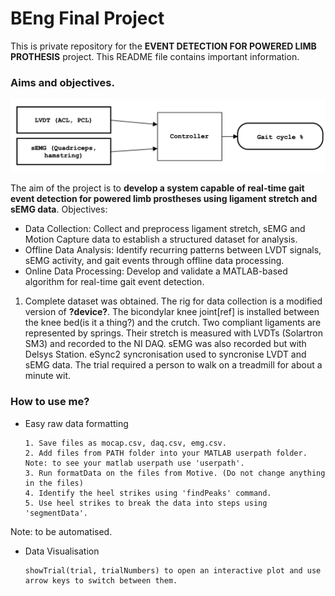 # BEng Final Project

This is private repository for the **EVENT DETECTION FOR POWERED
LIMB PROTHESIS** project. This README file contains important information.

### Aims and objectives.

![alt text](pictures/higest-level-controller.png)

The aim of the project is to **develop a system capable of real-time gait event detection for powered limb prostheses using ligament stretch and sEMG data**.
Objectives:
- Data Collection: Collect and preprocess ligament stretch, sEMG and Motion Capture data to establish a structured dataset for analysis.
- Offline Data Analysis: Identify recurring patterns between LVDT signals, sEMG activity, and gait events through offline data processing.
- Online Data Processing: Develop and validate a MATLAB-based algorithm for real-time gait event detection.

1. Complete dataset was obtained. The rig for data collection is a modified version of **?device?**. The bicondylar knee joint[ref] is installed between the knee bed(is it a thing?) and the crutch. Two compliant ligaments are represented by springs. Their stretch is measured with LVDTs (Solartron SM3) and recorded to the NI DAQ. sEMG was also recorded but with Delsys Station.
eSync2 syncronisation used to syncronise LVDT and sEMG data. 
The trial required a person to walk on a treadmill for about a minute wit.

### How to use me?

- Easy raw data formatting
    
      1. Save files as mocap.csv, daq.csv, emg.csv.
      2. Add files from PATH folder into your MATLAB userpath folder. Note: to see your matlab userpath use 'userpath'.
      3. Run formatData on the files from Motive. (Do not change anything in the files)
      4. Identify the heel strikes using 'findPeaks' command.
      5. Use heel strikes to break the data into steps using 'segmentData'.

Note: to be automatised.

- Data Visualisation

      showTrial(trial, trialNumbers) to open an interactive plot and use arrow keys to switch between them.